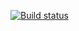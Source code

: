 [![Build status](https://ci.appveyor.com/api/projects/status/cx14vr41c5jicm3y?svg=true)](https://ci.appveyor.com/project/nhegm/auto-hw3)